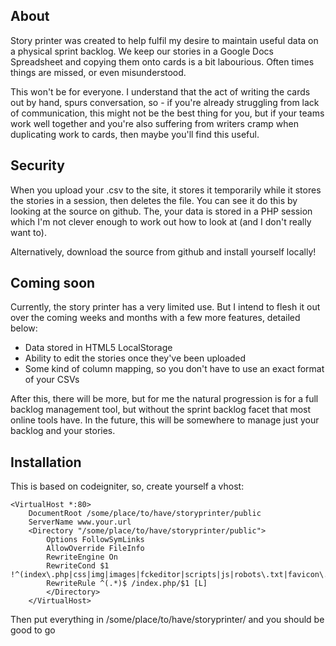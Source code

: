 ## About

Story printer was created to help fulfil my desire to maintain useful data on a physical sprint backlog. We keep our stories in a Google Docs Spreadsheet and copying them onto cards is a bit labourious. Often times things are missed, or even misunderstood.
     
This won't be for everyone. I understand that the act of writing the cards out by hand, spurs conversation, so - if you're already struggling from lack of communication, this might not be the best thing for you, but if your teams work well together and you're also suffering from writers cramp when duplicating work to cards, then maybe you'll find this useful.

## Security

When you upload your .csv to the site, it stores it temporarily while it stores the stories in a session, then deletes the file. You can see it do this by looking at the source on github. The, your data is stored in a PHP session which I'm not clever enough to work out how to look at (and I don't really want to).

Alternatively, download the source from github and install yourself locally!

## Coming soon

Currently, the story printer has a very limited use. But I intend to flesh it out over the coming weeks and months with a few more features, detailed below:

 * Data stored in HTML5 LocalStorage
 * Ability to edit the stories once they've been uploaded</li>
 * Some kind of column mapping, so you don't have to use an exact format of your CSVs

After this, there will be more, but for me the natural progression is for a     full backlog management tool, but without the sprint backlog facet that     most online tools have. In the future, this will be somewhere to manage just your backlog and your stories.

## Installation

This is based on codeigniter, so, create yourself a vhost:

    <VirtualHost *:80>
        DocumentRoot /some/place/to/have/storyprinter/public
        ServerName www.your.url 
        <Directory "/some/place/to/have/storyprinter/public">
            Options FollowSymLinks
            AllowOverride FileInfo	     
            RewriteEngine On
            RewriteCond $1 !^(index\.php|css|img|images|fckeditor|scripts|js|robots\.txt|favicon\.ico)
            RewriteRule ^(.*)$ /index.php/$1 [L]
            </Directory>
        </VirtualHost>

Then put everything in /some/place/to/have/storyprinter/ and you should be good to go